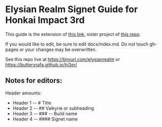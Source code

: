# Elysian Realm Signet Guide for Honkai Impact 3rd

This guide is the extension of [this link](https://rentry.org/hi3er), sister project of [this repo](https://github.com/localhousee/elysian-realm).


If you would like to edit, be sure to edit docs/index.md. Do not touch gh-pages or your changes may be overwritten.

See this repo live at https://tinyurl.com/elysianrealm or https://butteryrafa.github.io/hi3er/




## Notes for editors:
Header amounts:

- Header 1 -- # Title
- Header 2 -- ## Valkyrie or subheading
- Header 3 -- ### -- Build name
- Header 4 -- #### Signet name
